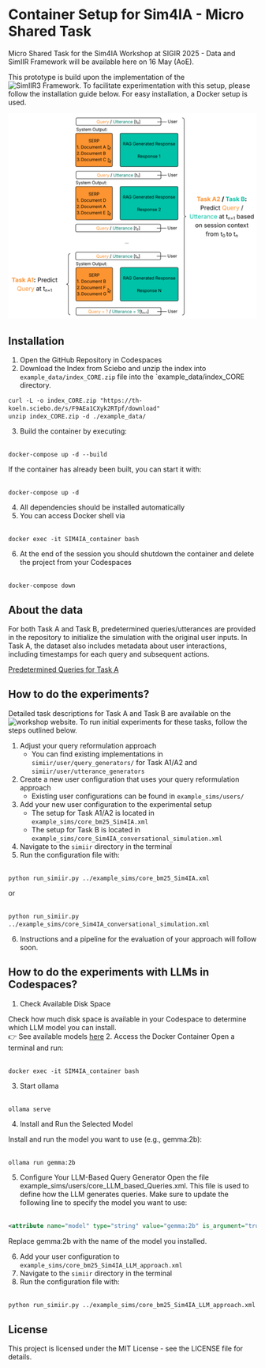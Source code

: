 # Container Setup for Sim4IA - Micro Shared Task
Micro Shared Task for the Sim4IA Workshop at SIGIR 2025 - Data and SimIIR Framework will be available here on 16 May (AoE). 

This prototype is build upon the implementation of the ![SimIIR3 Framework](https://github.com/simint-ai/simiir-3). To facilitate experimentation with this setup, please follow the installation guide below. For easy installation, a Docker setup is used.


![Task Description](images/Task_desc.png)


## Installation

1. Open the GitHub Repository in Codespaces
2. Download the Index from Sciebo and unzip the index into `example_data/index_CORE.zip` file into the `example_data/index_CORE directory.
```shell
curl -L -o index_CORE.zip "https://th-koeln.sciebo.de/s/F9AEa1CXyk2RTpf/download"
unzip index_CORE.zip -d ./example_data/
```

3. Build the container by executing:
```shell

docker-compose up -d --build
```
If the container has already been built, you can start it with:
```shell

docker-compose up -d

```
4. All dependencies should be installed automatically
5. You can access Docker shell via
```shell

docker exec -it SIM4IA_container bash

```
6. At the end of the session you should shutdown the container and delete the project from your Codespaces
```shell

docker-compose down

```

## About the data 

For both Task A and Task B, predetermined queries/utterances are provided in the repository to initialize the simulation with the original user inputs.
In Task A, the dataset also includes metadata about user interactions, including timestamps for each query and subsequent actions.

[Predetermined Queries for Task A](./simiir/predetermined_queries_Task_A.csv)

##  How to do the experiments?

Detailed task descriptions for Task A and Task B are available on the ![workshop website](https://sim4ia.org/sigir2025/). To run initial experiments for these tasks, follow the steps outlined below.

1. Adjust your query reformulation approach 
    - You can find existing implementations in `simiir/user/query_generators/` for Task A1/A2 and `simiir/user/utterance_generators` 
2. Create a new user configuration that uses your query reformulation approach
    - Existing user configurations can be found in `example_sims/users/`
3. Add your new user configuration to the experimental setup
    - The setup for Task A1/A2 is located in `example_sims/core_bm25_Sim4IA.xml`   
    - The setup for Task B is located in `example_sims/core_Sim4IA_conversational_simulation.xml` 
4. Navigate to the `simiir` directory in the terminal
5. Run the configuration file with:
```shell

python run_simiir.py ../example_sims/core_bm25_Sim4IA.xml 

```
or
```shell

python run_simiir.py ../example_sims/core_Sim4IA_conversational_simulation.xml 

```

6. Instructions and a pipeline for the evaluation of your approach will follow soon. 


## How to do the experiments with LLMs in Codespaces?

1. Check Available Disk Space

Check how much disk space is available in your Codespace to determine which LLM model you can install.  
👉 See available models [here](https://github.com/BlackTechX011/Ollama-in-GitHub-Codespaces)
2. Access the Docker Container
Open a terminal and run:
```shell

docker exec -it SIM4IA_container bash

```
3. Start ollama
```shell

ollama serve

```
4. Install and Run the Selected Model

Install and run the model you want to use (e.g., gemma:2b):
```shell

ollama run gemma:2b

```
5. Configure Your LLM-Based Query Generator
Open the file example_sims/users/core_LLM_based_Queries.xml. This file is used to define how the LLM generates queries.
Make sure to update the following line to specify the model you want to use:
```xml

<attribute name="model" type="string" value="gemma:2b" is_argument="true" />

```
Replace gemma:2b with the name of the model you installed.

6. Add your user configuration to `example_sims/core_bm25_Sim4IA_LLM_approach.xml`
7. Navigate to the `simiir` directory in the terminal
8. Run the configuration file with:
```shell

python run_simiir.py ../example_sims/core_bm25_Sim4IA_LLM_approach.xml 

```


## License

This project is licensed under the MIT License - see the LICENSE file for details.




